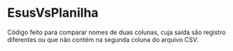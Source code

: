 # EsusVsPlanilha
Código feito para comparar nomes de duas colunas, cuja saída são registro diferentes ou que não contém na segunda coluna do arquivo CSV.
